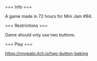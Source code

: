 === Info ===

A game made in 72 hours for Mini Jam #94.

=== Restrictions ===

Game should only use two buttons.

=== Play ===

https://nnneato.itch.io/two-button-baking
